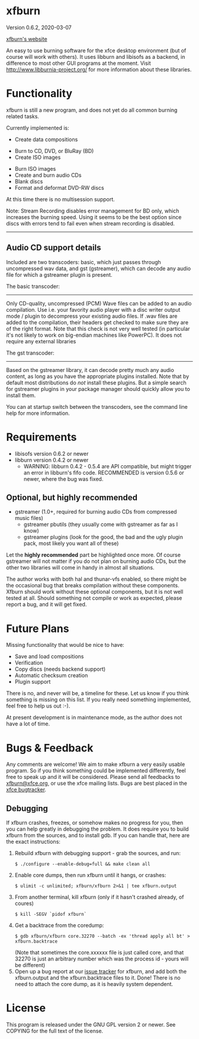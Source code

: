 xfburn
======

Version 0.6.2, 2020-03-07

[xfburn's website](https://docs.xfce.org/apps/xfburn/)

An easy to use burning software for the xfce desktop environment (but of
course will work with others). It uses libburn and libisofs as a backend, in
difference to most other GUI programs at the moment. Visit
http://www.libburnia-project.org/ for more information about these libraries.

Functionality
=============

xfburn is still a new program, and does not yet do all common burning related
tasks.

Currently implemented is:
 * Create data compositions
  - Burn to CD, DVD, or BluRay (BD)
  - Create ISO images
 * Burn ISO images
 * Create and burn audio CDs
 * Blank discs
 * Format and deformat DVD-RW discs

At this time there is no multisession support.

Note: Stream Recording disables error management for BD only, which increases
the burning speed. Using it seems to be the best option since discs with
errors tend to fail even when stream recording is disabled.

------------------------
Audio CD support details
------------------------

Included are two transcoders: basic, which just passes through uncompressed
wav data, and gst (gstreamer), which can decode any audio file for which a
gstreamer plugin is present.

The basic transcoder:
- - - - - - - - - - -
Only CD-quality, uncompressed (PCM) Wave files can be added to an audio
compilation. Use i.e.  your favority audio player with a disc writer output
mode / plugin to decompress your existing audio files. If .wav files are added
to the compilation, their headers get checked to make sure they are of the
right format. Note that this check is not very well tested (in particular it's
not likely to work on big-endian machines like PowerPC). It does not require
any external libraries

The gst transcoder:
- - - - - - - - - -
Based on the gstreamer library, it can decode pretty much any audio content,
as long as you have the appropriate plugins installed. Note that by default
most distributions do _not_ install these plugins. But a simple search for
gstreamer plugins in your package manager should quickly allow you to install
them.

You can at startup switch between the transcoders, see the command line help
for more information.


Requirements
============
 * libisofs version 0.6.2 or newer
 * libburn version 0.4.2 or newer
    * WARNING: libburn 0.4.2 - 0.5.4 are API compatible, but might trigger
            an error in libburn's fifo code.
            RECOMMENDED is version 0.5.6 or newer, where the bug was fixed.

Optional, but highly recommended
--------------------------------
 * gstreamer  (1.0+, required for burning audio CDs from compressed music
               files)
    * gstreamer pbutils (they usually come with gstreamer as far as I know)
    * gstreamer plugins (look for the good, the bad and the ugly plugin pack,
                         most likely you want all of these)

Let the **highly recommended** part be highlighted once more. Of course
gstreamer will not matter if you do not plan on burning audio CDs, but the
other two libraries will come in handy in almost all situations.

The author works with both hal and thunar-vfs enabled, so there might be the
occasional bug that breaks compilation without these components. Xfburn should
work without these optional components, but it is not well tested at all.
Should something not compile or work as expected, please report a bug, and it
will get fixed.

Future Plans
============

Missing functionality that would be nice to have:
 * Save and load compositions
 * Verification
 * Copy discs (needs backend support)
 * Automatic checksum creation
 * Plugin support

There is no, and never will be, a timeline for these. Let us know if you think
something is missing on this list. If you really need something implemented,
feel free to help us out :-).

At present development is in maintenance mode, as the author does not have a
lot of time.


Bugs & Feedback
===============

Any comments are welcome! We aim to make xfburn a very easily usable program.
So if you think something could be implemented differently, feel free to speak
up and it will be considered. Please send all feedbacks to xfburn@xfce.org, or
use the xfce mailing lists. Bugs are best placed in the [xfce bugtracker](https://bugzilla.xfce.org/).

Debugging
---------

If xfburn crashes, freezes, or somehow makes no progress for you, then you can
help greatly in debugging the problem. It does require you to build xfburn from
the sources, and to install gdb. If you can handle that, here are the exact
instructions:

1) Rebuild xfburn with debugging support - grab the sources, and run:
   ```
   $ ./configure --enable-debug=full && make clean all
   ```
2) Enable core dumps, then run xfburn until it hangs, or crashes:
   ```
   $ ulimit -c unlimited; xfburn/xfburn 2>&1 | tee xfburn.output
   ```
3) From another terminal, kill xfburn (only if it hasn't crashed already, of coures)
   ```
   $ kill -SEGV `pidof xfburn` 
   ```
4) Get a backtrace from the coredump:
   ```
   $ gdb xfburn/xfburn core.32270 --batch -ex 'thread apply all bt' > xfburn.backtrace
   ```
   (Note that sometimes the core.xxxxxx file is just called core, and that 32270 is
    just an arbitrary number which was the process id - yours will be different)
5) Open up a bug report at our [issue tracker](https://bugzilla.xfce.org/) for xfburn, and add
   both the xfburn.output and the xfburn.backtrace files to it. Done!
   There is no need to attach the core dump, as it is heavily system dependent.


License
=======

This program is released under the GNU GPL version 2 or newer. See COPYING for
the full text of the license.
